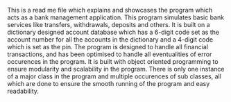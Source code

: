 This is a read me file which explains and showcases the program which acts as a bank management application. 
This program simulates basic bank services like transfers, withdrawals, deposits and others. 
It is built on a dictionary designed account database which has a 6-digit code set as the account number for all the accounts in the dictionary and a 4-digit code which is set as the pin.
The program is designed to handle all financial transactions, and has been optimised to handle all eventualities of error occurences in the program.
It is built with object oriented programming to ensure modularity and scalability in the program. There is only one instance of a major class in the program and multiple occurences 
of sub classes, all which are done to ensure the smooth running of the program and easy readability. 

